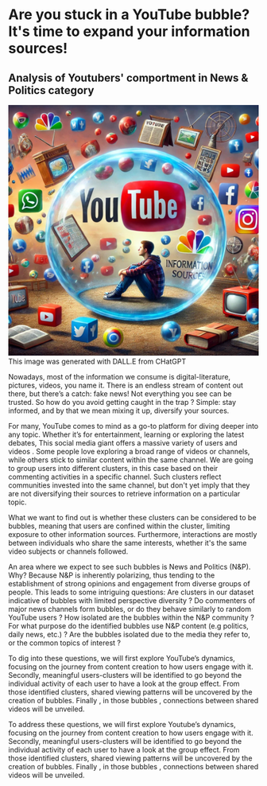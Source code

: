 # Are you stuck in a YouTube bubble? It's time to expand your information sources!

##            Analysis of Youtubers' comportment in News & Politics category

![output](/assets/img/bubble_ADA_version1.png)
This image was generated with DALL.E from CHatGPT

Nowadays, most of the information we consume is digital-literature, pictures, videos, you name it. There is an endless stream of content out there, but there’s a catch: fake news!  Not everything you see can be trusted. So how do you avoid getting caught in the trap ? 
Simple: stay informed, and by that we mean mixing it up, diversify your sources.


For many, YouTube comes to mind as a go-to platform for diving deeper into any topic. Whether it’s for entertainment, learning or exploring the latest debates, This social media giant offers a massive variety of users and videos . Some people love exploring a broad range of videos or channels, while others stick to similar content within the same channel. We are going to group users into different clusters, in this case based on their commenting activities in a specific channel. Such clusters reflect communities invested into the same channel, but don't yet imply that they are not diversifying their sources to retrieve information on a particular topic.


What we want to find out is whether these clusters can be considered to be bubbles, meaning that users are confined within the cluster, limiting exposure to other information sources. Furthermore, interactions are mostly between individuals who share the same interests, whether it's the same video subjects or channels followed.


An area where we expect to see such bubbles is News and Politics (N&P). Why? Because N&P is inherently polarizing,  thus tending  to the establishment of strong opinions and engagement from diverse groups of people.
This leads to some intriguing questions: Are clusters in our dataset indicative of bubbles with limited perspective diversity ? Do commenters of major news channels form bubbles, or do they behave similarly to random YouTube users ?  How isolated are the bubbles within the N&P community ? For what purpose do the identified bubbles use N&P content (e.g politics, daily news, etc.) ? Are the bubbles isolated due to the media they refer to, or the common topics of interest ?


To dig into these questions, we will first explore YouTube’s dynamics, focusing on the journey from content creation to how users engage with it. Secondly, meaningful users-clusters will be identified to go beyond the individual activity of each user to have a look at the group effect. From those identified clusters, shared viewing patterns will be uncovered by the creation of bubbles. Finally , in those bubbles , connections between shared videos will be unveiled. 



To address these questions, we will first explore Youtube’s dynamics, focusing on the journey from content creation to how users engage with it. Secondly, meaningful users-clusters will be identified to go beyond the individual activity of each user to have a look at the group effect. From those identified clusters, shared viewing patterns will be uncovered by the creation of bubbles. Finally , in those bubbles , connections between shared videos will be unveiled. 
